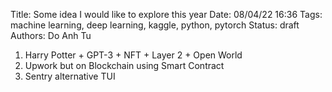 Title: Some idea I would like to explore this year
Date: 08/04/22 16:36
Tags: machine learning, deep learning, kaggle, python, pytorch
Status: draft
Authors: Do Anh Tu

1. Harry Potter + GPT-3 + NFT + Layer 2 + Open World
2. Upwork but on Blockchain using Smart Contract
3. Sentry alternative TUI
